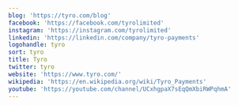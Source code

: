 ```yaml
---
blog: 'https://tyro.com/blog'
facebook: 'https://facebook.com/tyrolimited'
instagram: 'https://instagram.com/tyrolimited'
linkedin: 'https://linkedin.com/company/tyro-payments'
logohandle: tyro
sort: tyro
title: Tyro
twitter: tyro
website: 'https://www.tyro.com/'
wikipedia: 'https://en.wikipedia.org/wiki/Tyro_Payments'
youtube: 'https://youtube.com/channel/UCxhgpaX7sEqQmXbiRWPqhmA'
---
```

